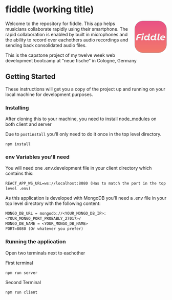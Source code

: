 # fiddle (working title)

<img src="./.github/logo192.png" alt="fiddle logo" align="right" width="100" />

Welcome to the repository for fiddle.
This app helps musicians collaborate rapidly using their smartphone.
The rapid collaboration is enabled by built in microphones and the ability to record over eachothers audio recordings and sending back consolidated audio files.

This is the capstone project of my twelve week web development bootcamp at "neue fische" in Cologne, Germany

## Getting Started

These instructions will get you a copy of the project up and running on your local machine for development purposes.

### Installing

After cloning this to your machine, you need to install node_modules on both client and server

Due to `postinstall` you'll only need to do it once in the top level directory.

```
npm install
```


### env Variables you'll need

You will need one .env.development file in your client directory which contains this:

```
REACT_APP_WS_URL=ws://localhost:8080 (Has to match the port in the top level .env)
```

As this application is developed with MongoDB you'll need a .env file in your top level directory with the following content:

```
MONGO_DB_URL = mongodb://<YOUR_MONGO_DB_IP>:<YOUR_MONGO_PORT_PROBABLY_27017>/
MONGO_DB_NAME = <YOUR_MONGO_DB_NAME>
PORT=8080 (Or whatever you prefer)
```

### Running the application

Open two terminals next to eachother

First terminal

```
npm run server
```

Second Terminal

```
npm run client
```
